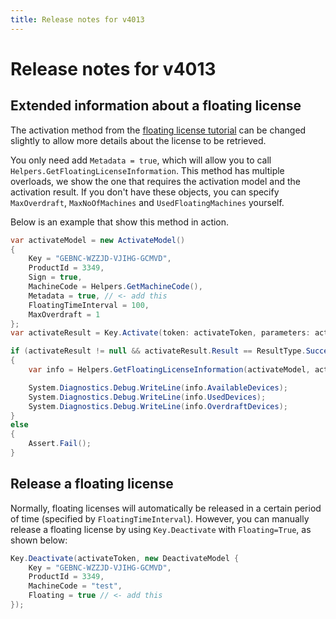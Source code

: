 ```yaml
---
title: Release notes for v4013
---
```


# Release notes for v4013

## Extended information about a floating license

The activation method from the [floating license tutorial](https://help.cryptolens.io/examples/key-verification) can be changed slightly to allow more details about the
license to be retrieved.

You only need add `Metadata = true`, which will allow you to call `Helpers.GetFloatingLicenseInformation`. This method has multiple overloads, we show the one that requires the
activation model and the activation result. If you don't have these objects, you can specify `MaxOverdraft`, `MaxNoOfMachines` and `UsedFloatingMachines` yourself.

Below is an example that show this method in action.

```cs
var activateModel = new ActivateModel() 
{ 
    Key = "GEBNC-WZZJD-VJIHG-GCMVD",
    ProductId = 3349,
    Sign = true,
    MachineCode = Helpers.GetMachineCode(),
    Metadata = true, // <- add this
    FloatingTimeInterval = 100,
    MaxOverdraft = 1 
};
var activateResult = Key.Activate(token: activateToken, parameters: activateModel);

if (activateResult != null && activateResult.Result == ResultType.Success)
{
    var info = Helpers.GetFloatingLicenseInformation(activateModel, activateResult);

    System.Diagnostics.Debug.WriteLine(info.AvailableDevices);
    System.Diagnostics.Debug.WriteLine(info.UsedDevices);
    System.Diagnostics.Debug.WriteLine(info.OverdraftDevices);
}
else
{
    Assert.Fail();
}
```

## Release a floating license

Normally, floating licenses will automatically be released in a certain period of time (specified by `FloatingTimeInterval`). However, you can manually release a floating license by
using `Key.Deactivate` with `Floating=True`, as shown below:

```cs
Key.Deactivate(activateToken, new DeactivateModel { 
    Key = "GEBNC-WZZJD-VJIHG-GCMVD", 
    ProductId = 3349, 
    MachineCode = "test",
    Floating = true // <- add this
});

```